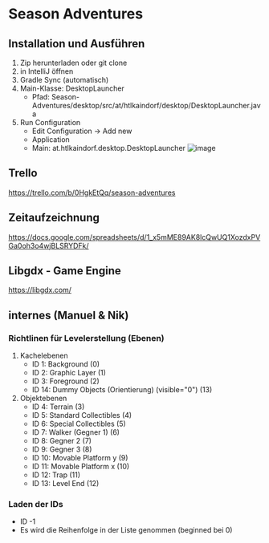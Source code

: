 # Season Adventures

## Installation und Ausführen
1. Zip herunterladen oder git clone
2. in IntelliJ öffnen
3. Gradle Sync (automatisch)
4. Main-Klasse: DesktopLauncher
   * Pfad: Season-Adventures/desktop/src/at/htlkaindorf/desktop/DesktopLauncher.java
5. Run Configuration
   * Edit Configuration -> Add new
   * Application
   * Main: at.htlkaindorf.desktop.DesktopLauncher
![image](https://user-images.githubusercontent.com/86600051/174284197-2c808116-1406-4224-aeee-0f45ec5e18dc.png)

## Trello
https://trello.com/b/0HgkEtQq/season-adventures

## Zeitaufzeichnung
https://docs.google.com/spreadsheets/d/1_x5mME89AK8lcQwUQ1XozdxPVGa0oh3o4wjBLSRYDFk/

## Libgdx - Game Engine
https://libgdx.com/


## internes (Manuel & Nik)
### Richtlinen für Levelerstellung (Ebenen)

1. Kachelebenen
    * ID 1: Background (0)
    * ID 2: Graphic Layer (1)
    * ID 3: Foreground (2)
    * ID 14: Dummy Objects (Orientierung) (visible="0") (13)
2. Objektebenen
    * ID 4: Terrain (3)
    * ID 5: Standard Collectibles (4)
    * ID 6: Special Collectibles (5)
    * ID 7: Walker (Gegner 1) (6)
    * ID 8: Gegner 2 (7)
    * ID 9: Gegner 3 (8)
    * ID 10: Movable Platform y (9)
    * ID 11: Movable Platform x (10)
    * ID 12: Trap (11)
    * ID 13: Level End (12)

### Laden der IDs
* ID -1
* Es wird die Reihenfolge in der Liste genommen (beginned bei 0)
